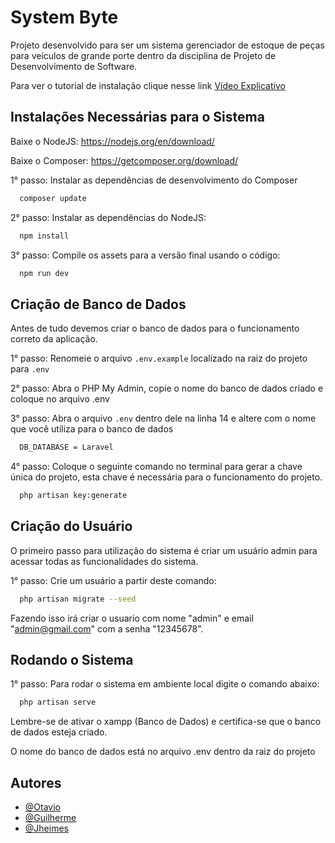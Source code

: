 
# System Byte

Projeto desenvolvido para ser um sistema gerenciador de estoque de peças para 
veículos de grande porte dentro da disciplina de Projeto de Desenvolvimento de Software.

Para ver o tutorial de instalação clique nesse link
[Vídeo Explicativo](https://link-da-documentação)
## Instalações Necessárias para o Sistema

Baixe o NodeJS: https://nodejs.org/en/download/

Baixe o Composer: https://getcomposer.org/download/

1° passo: Instalar as dependências de desenvolvimento do Composer


```bash
  composer update
```

2° passo: Instalar as dependências do NodeJS:

```bash
  npm install
```

3° passo: Compile os assets para a versão final usando o código:

```bash
  npm run dev
```
## Criação de Banco de Dados

Antes de tudo devemos criar o banco de dados para o funcionamento
correto da aplicação.

1° passo: Renomeie o arquivo ``` .env.example ``` localizado na
raiz do projeto para ``` .env ```

2° passo: Abra o PHP My Admin, copie o nome do banco de dados criado e coloque no arquivo .env

3° passo: Abra o arquivo ``` .env ``` dentro dele na linha 14 e altere com
o nome que você utiliza para o banco de dados

```bash
  DB_DATABASE = Laravel
```

4° passo: Coloque o seguinte comando no terminal para gerar a chave 
única do projeto, esta chave é necessária para o funcionamento do projeto.

```bash
  php artisan key:generate
```

## Criação do Usuário

O primeiro passo para utilização do sistema é criar um usuário
admin para acessar todas as funcionalidades do sistema.

1° passo: Crie um usuário a partir deste comando:

```bash
  php artisan migrate --seed
```
Fazendo isso irá criar o usuario com nome "admin" e email 
"admin@gmail.com" com a senha "12345678".



## Rodando o Sistema

1° passo: Para rodar o sistema em ambiente local digite o comando
abaixo:

```bash
  php artisan serve
```
Lembre-se de ativar o xampp (Banco de Dados) e certifica-se que
o banco de dados esteja criado.

O nome do banco de dados está no arquivo .env dentro da raiz do
projeto
## Autores

- [@Otavio](https://github.com/OtavioTerceiro)
- [@Guilherme]()
- [@Jheimes]()

